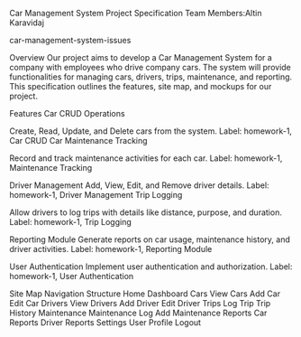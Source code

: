 Car Management System Project Specification
Team Members:Altin Karavidaj
              
car-management-system-issues

Overview
Our project aims to develop a Car Management System for a company with employees who drive company cars. The system will provide functionalities for managing cars, drivers, trips, maintenance, and reporting. This specification outlines the features, site map, and mockups for our project.

Features
Car CRUD Operations

Create, Read, Update, and Delete cars from the system.
Label: homework-1, Car CRUD
Car Maintenance Tracking

Record and track maintenance activities for each car.
Label: homework-1, Maintenance Tracking

Driver Management
Add, View, Edit, and Remove driver details.
Label: homework-1, Driver Management
Trip Logging

Allow drivers to log trips with details like distance, purpose, and duration.
Label: homework-1, Trip Logging

Reporting Module
Generate reports on car usage, maintenance history, and driver activities.
Label: homework-1, Reporting Module

User Authentication
Implement user authentication and authorization.
Label: homework-1, User Authentication

Site Map
Navigation Structure
Home
  Dashboard
Cars
  View Cars
  Add Car
  Edit Car
Drivers
  View Drivers
  Add Driver
  Edit Driver
Trips
  Log Trip
  Trip History
Maintenance
  Maintenance Log
  Add Maintenance
Reports
  Car Reports
  Driver Reports
Settings
  User Profile
  Logout
